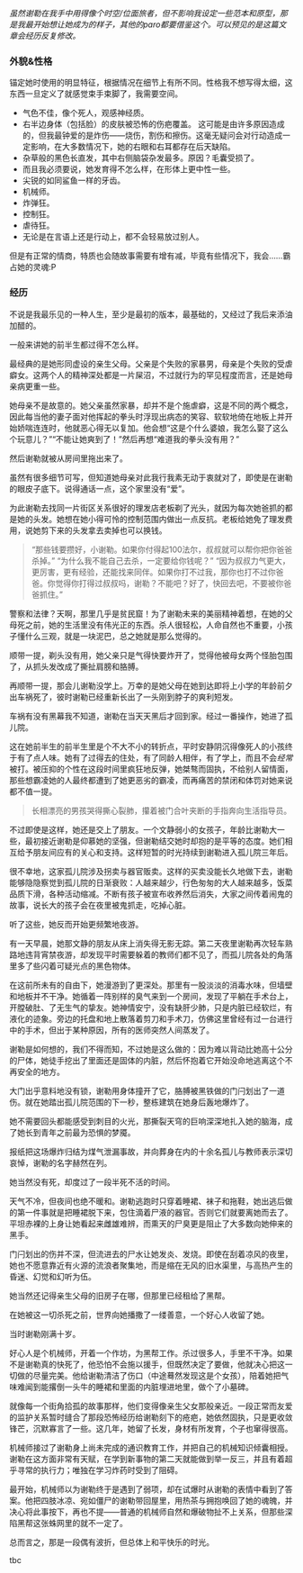 _虽然谢勒在我手中用得像个时空/位面旅者，但不影响我设定一些范本和原型，那是我最开始想让她成为的样子，其他的paro都要借鉴这个。可以预见的是这篇文章会经历反复修改。_


### 外貌&性格
锚定她时使用的明显特征，根据情况在细节上有所不同。性格我不想写得太细，这东西一旦定义了就感觉束手束脚了，我需要空间。

- 气色不佳，像个死人，观感神经质。
- 右半边身体（包括脸）的皮肤被恐怖的伤疤覆盖。
这可能是由许多原因造成的，但我最钟爱的是炸伤——烧伤，割伤和擦伤。这毫无疑问会对行动造成一定影响，在大多数情况下，她的右眼和右耳都存在后天缺陷。
- 杂草般的黑色长直发，其中右侧脑袋杂发最多。原因？毛囊受损了。
- 而且我必须要说，她发育得不怎么样，在形体上更中性一些。
- 尖锐的如同鲨鱼一样的牙齿。
- 机械师。
- 炸弹狂。
- 控制狂。
- 虐待狂。
- 无论是在言语上还是行动上，都不会轻易放过别人。

但是有正常的情商，特质也会随故事需要有增有减，毕竟有些情况下，我会……霸占她的灵魂:P


### 经历
不说是我最乐见的一种人生，至少是最初的版本，最基础的，又经过了我后来添油加醋的。

一般来讲她的前半生都过得不怎么样。

最经典的是她形同虚设的亲生父母。父亲是个失败的家暴男，母亲是个失败的受虐癖女。这两个人的精神深处都是一片屎沼，不过就行为的罕见程度而言，还是她母亲病更重一些。

她母亲不是故意的。她父亲虽然家暴，却并不是个施虐癖，这是不同的两个概念，因此每当他的妻子面对他挥起的拳头时浮现出病态的笑容、软软地倚在地板上并开始娇喘连连时，他就恶心得无以复加。他会想“这是个什么婆娘，我怎么娶了这么个玩意儿？”“不能让她爽到了！”然后再想“难道我的拳头没有用？”

然后谢勒就被从房间里拖出来了。

虽然有很多细节可写，但知道她母亲对此我行我素无动于衷就对了，即使是在谢勒的眼皮子底下。说得通话一点，这个家里没有“爱”。

为此谢勒去找同一片街区关系很好的理发店老板剃了光头，就因为每次她爸抓的都是她的头发。她想在她小得可怜的控制范围内做出一点反抗。老板给她免了理发费用，说她剪下来的头发拿去卖掉也可以换钱。

> “那些钱要攒好，小谢勒。如果你付得起100法尔，叔叔就可以帮你把你爸爸杀掉。”
“为什么我不能自己去杀，一定要给你钱呢？”
“因为叔叔力气更大，更厉害，更有经验，还能找来同伴。如果你打不过我，那你也打不过你爸爸。你觉得你打得过叔叔吗，谢勒？不能吧？好了，快回去吧，不要被你爸爸抓住。”

警察和法律？天啊，那里几乎是贫民窟！为了谢勒未来的美丽精神着想，在她的父母死之前，她的生活里没有伟光正的东西。杀人很轻松，人命自然也不重要，小孩子懂什么三观，就是一块泥巴，总之她就是那么觉得的。

顺带一提，剃头没有用，她父亲只是气得快要炸开了，觉得他被母女两个怪胎包围了，从抓头发改成了撕扯肩膀和胳膊。

再顺带一提，那会儿谢勒没学上。万幸的是她父母在她到达即将上小学的年龄前夕出车祸死了，彼时谢勒已经重新长出了一头刚到脖子的爽利短发。

车祸有没有黑幕我不知道，谢勒在当天天黑后才回到家。经过一番操作，她进了孤儿院。

这在她前半生的前半生里是个不大不小的转折点，平时安静阴沉得像死人的小孩终于有了点人味。她有了过得去的住处，有了同龄人相伴，有了学上，而且不会*经常*被打。被压抑的个性在这段时间里疯狂地反弹，她桀骜而固执，不给别人留情面，那些想霸凌她的人最终都遭到了她更恶劣的霸凌，而再痛苦的禁闭和体罚对她来说都不值一提。

>长相漂亮的男孩哭得撕心裂肺，攥着被门合叶夹断的手指奔向生活指导员。

不过即使是这样，她还是交上了朋友。一个文静弱小的女孩子，年龄比谢勒大一些，最初接近谢勒是仰慕她的坚强，但谢勒结交她时却抱的是平等的态度。她们相互给予朋友间应有的关心和支持。这样短暂的时光持续到谢勒进入孤儿院三年后。

很不幸地，这家孤儿院涉及拐卖与器官贩卖。这样的买卖没能长久地做下去，谢勒能够隐隐察觉到孤儿院的日渐衰败：人越来越少，行色匆匆的大人越来越多，饭菜品质下滑，各种活动缩减。不断有孩子被宣布收养然后消失，大家之间传着闹鬼的故事，说长大的孩子会在夜里被鬼抓走，吃掉心脏。

听了这些，她反而开始更频繁地夜游。

有一天早晨，她那文静的朋友从床上消失得无影无踪。第二天夜里谢勒再次轻车熟路地违背宵禁夜游，却发现平时需要躲着的教师们都不见了，而孤儿院各处的角落里多了些闪着可疑光点的黑色物体。

在这前所未有的自由下，她漫游到了更深处。那里有一股淡淡的消毒水味，但墙壁和地板并不干净。她循着一阵别样的臭气来到一个房间，发现了平躺在手术台上，开膛破肚、了无生气的挚友。她神情安宁，没有缺肝少肺，只是内脏已经软烂，有液化的迹象。旁边的托盘和地上散落着剪刀和手术刀，仿佛这里曾经有过一台进行中的手术，但出于某种原因，所有的医师突然人间蒸发了。

谢勒是如何想的，我们不得而知，不过她是这么做的：因为难以背动比她高十公分的尸体，她徒手挖出了里面还是固体的内脏，然后怀抱着它开始没命地逃离这个不再安全的地方。

大门出乎意料地没有锁，谢勒用身体撞开了它，胳膊被黑铁做的门闩划出了一道伤。就在她踏出孤儿院范围的下一秒，整栋建筑在她身后轰地爆炸了。

她不需要回头都能感受到刺目的火光，那撕裂天穹的巨响深深地扎入她的脑海，成了她长到青年之前最为恐惧的梦魇。

报纸把这场爆炸归结为煤气泄漏事故，并向葬身在内的十余名孤儿与教师表示深切哀悼，谢勒的名字赫然在列。

她当然没有死，却度过了一段半死不活的时间。

天气不冷，但夜间也绝不暖和。谢勒逃跑时只穿着睡裙、袜子和拖鞋，她出逃后做的第一件事就是把睡裙脱下来，包住滴着尸液的器官。否则它们就要离她而去了。平坦赤裸的上身让她看起来雌雄难辨，而熏天的尸臭更是阻止了大多数向她伸来的黑手。

门闩划出的伤并不深，但流进去的尸水让她发炎、发烧。即使在刮着凉风的夜里，她也不愿意靠近有火源的流浪者聚集地，而是缩在无风的旧水渠里，与高热产生的昏迷、幻觉和幻听为伍。

她当然还记得亲生父母的旧房子在哪，但那里已经租给了黑帮。

在她被这一切杀死之前，世界向她播撒了一缕善意，一个好心人收留了她。

当时谢勒刚满十岁。

好心人是个机械师，开着一个作坊，为黑帮工作。杀过很多人，手里不干净。如果不是谢勒真的快死了，他恐怕不会施以援手，但既然决定了要做，他就决心把这一切做的尽量完美。他给谢勒清洁了伤口（中途蓦然发现这是个女孩），陪着她把气味难闻到能撂倒一头牛的睡裙和里面的内脏埋进地里，做个了小墓碑。

就像每一个街角拾孤的故事那样，他们变得像亲生父女那般亲近。一段正常而友爱的监护关系暂时缝合了那段恐怖经历给谢勒刻下的疮疤，她依然固执，只是更收敛锋芒，沉默寡言了一些。这几年，她留了长发，身材有所发育，个子也窜得很高。

机械师接过了谢勒身上尚未完成的通识教育工作，并把自己的机械知识倾囊相授。谢勒在这方面非常有天赋，在学到新事物的第二天就能做到举一反三，并且有着超乎寻常的执行力；唯独在学习炸药时受到了阻碍。

最开始，机械师以为谢勒终于是遇到了弱项，却在试爆时从谢勒的表情中看到了答案。他把四肢冰凉、宛如僵尸的谢勒带回屋里，用热茶与拥抱唤回了她的魂魄，并决心将此事按下，再也不提——普通的机械师自然和爆破物扯不上关系，但那些深陷黑帮这张蛛网里的就不一定了。

总而言之，那是一段偶有波折，但总体上和平快乐的时光。

tbc
